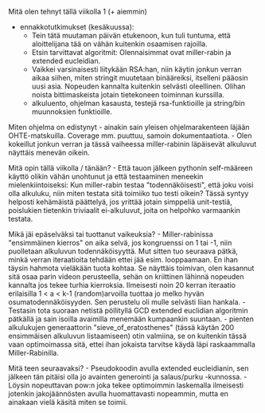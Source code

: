 Mitä olen tehnyt tällä viikolla 1 (+ aiemmin)
  
  - ennakkotutkimukset (kesäkuussa):
    - Tein tätä muutaman päivän etukenoon, kun tuli tuntuma, että aloittelijana tää on vähän kuitenkin osaamisen rajoilla.
    - Etsin tarvittavat algoritmit: Olennaisimmat ovat miller-rabin ja extended eucleidian.
    - Vaikkei varsinaisesti liitykään RSA:han, niin käytin jonkun verran aikaa siihen, miten stringit muutetaan binääreiksi, itselleni pääosin uusi asia. 
      Nopeuden kannalta kuitenkin selvästi oleellinen. Olihan noista bittimaskeista jotain tietekoneen toiminnan kurssilla.
    - alkuluento, ohjelman kasausta, testejä rsa-funktioille ja string/bin muunnoksien funktioille.

Miten ohjelma on edistynyt
    - ainakin sain yleisen ohjelmarakenteen läjään OHTE-matskuilla. Coverage mm. puuttuu, samoin dokumentaatiota.
    - Olen kokeillut jonkun verran ja tässä vaiheessa miller-rabinin läpäisevät alkuluvut näyttäis menevän oikein.
    
Mitä opin tällä viikolla / tänään?
    - Että tauon jälkeen pythonin self-määreen käyttö olikin vähän unohtunut ja että testaaminen meneekin mielenkiintoiseksi:
      Kun miller-rabin testaa "todennäköisesti", että joku voisi olla alkuluku, niin miten testata sitä toimiiko tuo testi oikein?
      Tässä syntyy helposti kehämäistä päättelyä, jos yrittää jotain simppeliä unit-testiä, poislukien tietenkin triviaalit ei-alkuluvut,
      joita on helpohko varmaankin testata.
    
Mikä jäi epäselväksi tai tuottanut vaikeuksia? 
    - Miller-rabinissa "ensimmäinen kierros" on aika selvä, jos kongruenssi on 1 tai -1, niin puolletaan alkuluvun todennäköisyyttä.
      Mut sitten tuo seuraava pätkä, minkä verran iteraatioita tehdään ettei jää esim. looppaamaan. En ihan täysin hahmota vieläkään tuota kohtaa.
      Se näyttäis toimivan, olen kasannut sitä osaa parin videon perusteella, sehän on kriittinen lähinnä nopeuden kannalta jos tekee turhia kierroksia.
      Ilmeisesti noin 20 kerran iteraatio erilaisilla 1 < a < k-1 (random)arvoilla tuottaa jo melko hyvän osumatodennäköisyyden.
      Sen perustelu oli mulle selvästi liian hankala.
    - Testasin tota suoraan netistä pöllityllä GCD extended euclidian algoritmin pätkällä ja sain isoilla avaimilla menemään kumpaankin suuntaan.
    - pienten alkulukujen generaattorin "sieve_of_eratosthenes" (tässä käytän 200 ensimmäisen alkuluvun listaamiseen) otin valmiina, se on kuitenkin tässä       vaan optimoimassa sitä, ettei ihan jokaista tarvitse käydä läpi raskaammalla Miller-Rabinilla.

Mitä teen seuraavaksi?
    - Pseudokoodin avulla extended eucleidianin, sen jälkeen tän pitäisi olla jo avainten generointi ja salaus/purku -kunnossa.
    - Löysin nopeuttavan pow:n joka tekee optimoimmin laskemalla ilmeisesti jotenkin jakojäännösten avulla huomattavasti nopeammin, mutta en ainakaan vielä
      käsitä miten se toimii. 
